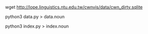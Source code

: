 wget http://lope.linguistics.ntu.edu.tw/cwnvis/data/cwn_dirty.sqlite

python3 data.py > data.noun

python3 index.py > index.noun
